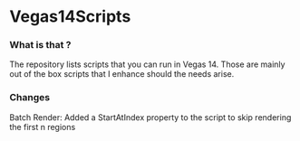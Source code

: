 # Vegas14Scripts

### What is that ?

The repository lists scripts that you can run in Vegas 14. 
Those are mainly out of the box scripts that I enhance should the needs arise.

### Changes

Batch Render: Added a StartAtIndex property to the script to skip rendering the first n regions
